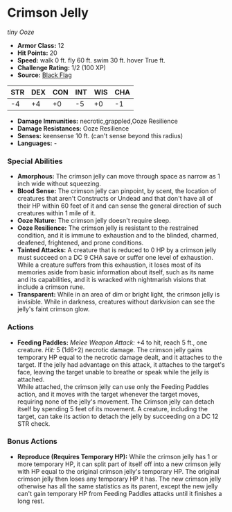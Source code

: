 # Crimson Jelly

*tiny* *Ooze*

- **Armor Class:** 12
- **Hit Points:** 20 
- **Speed:** walk 0 ft. fly 60 ft. swim 30 ft. hover True ft.
- **Challenge Rating:** 1/2 (100 XP)
- **Source:** [Black Flag](https://koboldpress.com/kpstore/product/tovrpg-pg-mv/)

| STR | DEX | CON | INT | WIS | CHA |
| --- | --- | --- | --- | --- | --- |
| -4 | +4 | +0 | -5 | +0 | -1 |

- **Damage Immunities:** necrotic,grappled,Ooze Resilience
- **Damage Resistances:** Ooze Resilience
- **Senses:** keensense 10 ft. (can't sense beyond this radius)
- **Languages:** -

### Special Abilities

- **Amorphous:** The crimson jelly can move through space as narrow as 1 inch wide without squeezing.
- **Blood Sense:** The crimson jelly can pinpoint, by scent, the location of creatures that aren't Constructs or Undead and that don't have all of their HP within 60 feet of it and can sense the general direction of such creatures within 1 mile of it.
- **Ooze Nature:** The crimson jelly doesn't require sleep.
- **Ooze Resilience:** The crimson jelly is resistant to the restrained condition, and it is immune to exhaustion and to the blinded, charmed, deafened, frightened, and prone conditions.
- **Tainted Attacks:** A creature that is reduced to 0 HP by a crimson jelly must succeed on a DC 9 CHA save or suffer one level of exhaustion. While a creature suffers from this exhaustion, it loses most of its memories aside from basic information about itself, such as its name and its capabilities, and it is wracked with nightmarish visions that include a crimson rune.
- **Transparent:** While in an area of dim or bright light, the crimson jelly is invisible. While in darkness, creatures without darkvision can see the jelly's faint crimson glow.

### Actions

- **Feeding Paddles:** _Melee Weapon Attack:_ +4 to hit, reach 5 ft., one creature. _Hit:_ 5 (1d6+2) necrotic damage. The crimson jelly gains temporary HP equal to the necrotic damage dealt, and it attaches to the target. If the jelly had advantage on this attack, it attaches to the target's face, leaving the target unable to breathe or speak while the jelly is attached.<br>While attached, the crimson jelly can use only the Feeding Paddles action, and it moves with the target whenever the target moves, requiring none of the jelly's movement. The Crimson jelly can detach itself by spending 5 feet of its movement. A creature, including the target, can take its action to detach the jelly by succeeding on a DC 12 STR check.

### Bonus Actions

- **Reproduce (Requires Temporary HP):** While the crimson jelly has 1 or more temporary HP, it can split part of itself off into a new crimson jelly with HP equal to the original crimson jelly's temporary HP. The original crimson jelly then loses any temporary HP it has. The new crimson jelly otherwise has all the same statistics as its parent, except the new jelly can't gain temporary HP from Feeding Paddles attacks until it finishes a long rest.

